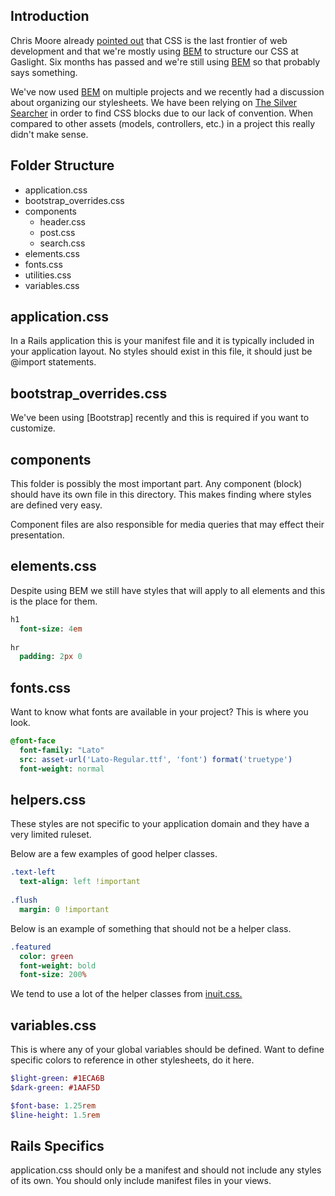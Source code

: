 ## Introduction

Chris Moore already [pointed out][gaslight-bem] that CSS is the last frontier
of web development and that we're mostly using [BEM] to structure our CSS at
Gaslight. Six months has passed and we're still using [BEM] so that probably
says something.

We've now used [BEM] on multiple projects and we recently had a discussion
about organizing our stylesheets. We have been relying on [The Silver Searcher]
in order to find CSS blocks due to our lack of convention. When compared to
other assets (models, controllers, etc.) in a project this really didn't make
sense.

## Folder Structure

- application.css
- bootstrap_overrides.css
- components
    - header.css
    - post.css
    - search.css
- elements.css
- fonts.css
- utilities.css
- variables.css

## application.css

In a Rails application this is your manifest file and it is typically included
in your application layout. No styles should exist in this file, it should just
be @import statements.

## bootstrap_overrides.css

We've been using [Bootstrap] recently and this is required if you want to customize.

## components

This folder is possibly the most important part. Any component (block) should
have its own file in this directory. This makes finding where styles are
defined very easy.

Component files are also responsible for media queries that may effect their
presentation.

## elements.css

Despite using BEM we still have styles that will apply to all elements and this
is the place for them.

```sass
h1
  font-size: 4em
  
hr
  padding: 2px 0
```

## fonts.css

Want to know what fonts are available in your project? This is where you look.

```sass
@font-face
  font-family: "Lato"
  src: asset-url('Lato-Regular.ttf', 'font') format('truetype')
  font-weight: normal
```

## helpers.css

These styles are not specific to your application domain and they have a very
limited ruleset.

Below are a few examples of good helper classes.

```sass
.text-left
  text-align: left !important
  
.flush
  margin: 0 !important
```

Below is an example of something that should not be a helper class.

```sass
.featured
  color: green
  font-weight: bold
  font-size: 200%
```

We tend to use a lot of the helper classes from
[inuit.css.](https://github.com/csswizardry/inuit.css/blob/master/generic/_helper.scss)

## variables.css

This is where any of your global variables should be defined. Want to define
specific colors to reference in other stylesheets, do it here.

```sass
$light-green: #1ECA6B
$dark-green: #1AAF5D

$font-base: 1.25rem
$line-height: 1.5rem
```

## Rails Specifics

application.css should only be a manifest and should not include any styles of
its own. You should only include manifest files in your views.

[gaslight-bem]: http://gaslight.co/blog/block-element-modifier "Block Element Modifier"
[the silver searcher]: https://github.com/ggreer/the_silver_searcher "The Silver Searcher"
[bem]: http://bem.info/ "bem.info"
